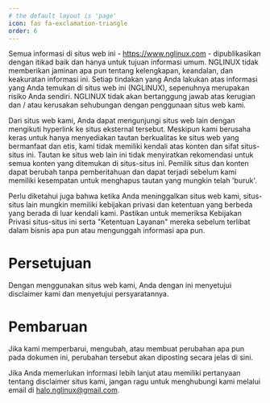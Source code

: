 ```yaml
---
# the default layout is 'page'
icon: fas fa-exclamation-triangle
order: 6
---
```


<!-- Disclaimer for NGLINUX
======================

If you require any more information or have any questions about our site's disclaimer, please feel free to contact us by email at halo.nglinux@gmail.com. Our Disclaimer was generated with the help of the [Free Disclaimer Generator](https://www.disclaimergenerator.net/).

Disclaimers for NGLINUX
-----------------------

All the information on this website - nglinux.my.id - is published in good faith and for general information purpose only. NGLINUX does not make any warranties about the completeness, reliability and accuracy of this information. Any action you take upon the information you find on this website (NGLINUX), is strictly at your own risk. NGLINUX will not be liable for any losses and/or damages in connection with the use of our website.

From our website, you can visit other websites by following hyperlinks to such external sites. While we strive to provide only quality links to useful and ethical websites, we have no control over the content and nature of these sites. These links to other websites do not imply a recommendation for all the content found on these sites. Site owners and content may change without notice and may occur before we have the opportunity to remove a link which may have gone 'bad'.

Please be also aware that when you leave our website, other sites may have different privacy policies and terms which are beyond our control. Please be sure to check the Privacy Policies of these sites as well as their "Terms of Service" before engaging in any business or uploading any information.

Consent
-------

By using our website, you hereby consent to our disclaimer and agree to its terms.

Update
------

Should we update, amend or make any changes to this document, those changes will be prominently posted here. -->
Semua informasi di situs web ini - https://www.nglinux.com - dipublikasikan dengan itikad baik dan hanya untuk tujuan informasi umum. NGLINUX tidak memberikan jaminan apa pun tentang kelengkapan, keandalan, dan keakuratan informasi ini. Setiap tindakan yang Anda lakukan atas informasi yang Anda temukan di situs web ini (NGLINUX), sepenuhnya merupakan risiko Anda sendiri. NGLINUX tidak akan bertanggung jawab atas kerugian dan / atau kerusakan sehubungan dengan penggunaan situs web kami.

Dari situs web kami, Anda dapat mengunjungi situs web lain dengan mengikuti hyperlink ke situs eksternal tersebut. Meskipun kami berusaha keras untuk hanya menyediakan tautan berkualitas ke situs web yang bermanfaat dan etis, kami tidak memiliki kendali atas konten dan sifat situs-situs ini. Tautan ke situs web lain ini tidak menyiratkan rekomendasi untuk semua konten yang ditemukan di situs-situs ini. Pemilik situs dan konten dapat berubah tanpa pemberitahuan dan dapat terjadi sebelum kami memiliki kesempatan untuk menghapus tautan yang mungkin telah 'buruk'.

Perlu diketahui juga bahwa ketika Anda meninggalkan situs web kami, situs-situs lain mungkin memiliki kebijakan privasi dan ketentuan yang berbeda yang berada di luar kendali kami. Pastikan untuk memeriksa Kebijakan Privasi situs-situs ini serta "Ketentuan Layanan" mereka sebelum terlibat dalam bisnis apa pun atau mengunggah informasi apa pun.

# Persetujuan

Dengan menggunakan situs web kami, Anda dengan ini menyetujui disclaimer kami dan menyetujui persyaratannya.

# Pembaruan

Jika kami memperbarui, mengubah, atau membuat perubahan apa pun pada dokumen ini, perubahan tersebut akan diposting secara jelas di sini.

Jika Anda memerlukan informasi lebih lanjut atau memiliki pertanyaan tentang disclaimer situs kami, jangan ragu untuk menghubungi kami melalui email di halo.nglinux@gmail.com.